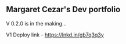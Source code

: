 ## Margaret Cezar's Dev portfolio

V 0.2.0 is in the making...

V1 Deploy link - https://lnkd.in/gb7q3q3y
